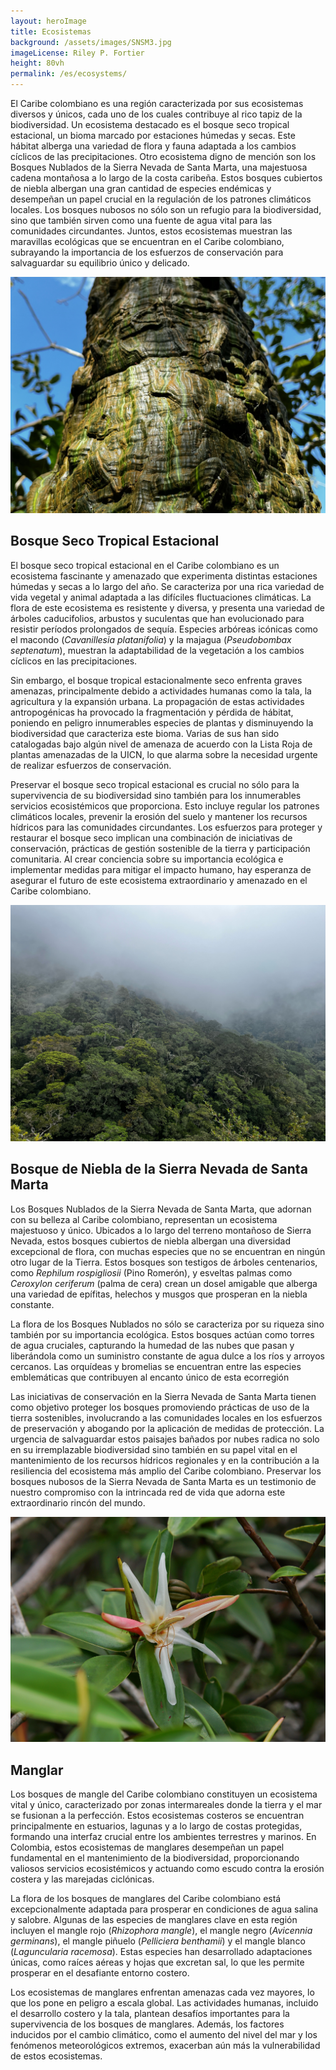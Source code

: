 ```yaml
---
layout: heroImage
title: Ecosistemas
background: /assets/images/SNSM3.jpg
imageLicense: Riley P. Fortier
height: 80vh
permalink: /es/ecosystems/
---
```


El Caribe colombiano es una región caracterizada por sus ecosistemas diversos y únicos, cada uno de los cuales contribuye al rico tapiz de la biodiversidad. Un ecosistema destacado es el bosque seco tropical estacional, un bioma marcado por estaciones húmedas y secas. Este hábitat alberga una variedad de flora y fauna adaptada a los cambios cíclicos de las precipitaciones. Otro ecosistema digno de mención son los Bosques Nublados de la Sierra Nevada de Santa Marta, una majestuosa cadena montañosa a lo largo de la costa caribeña. Estos bosques cubiertos de niebla albergan una gran cantidad de especies endémicas y desempeñan un papel crucial en la regulación de los patrones climáticos locales. Los bosques nubosos no sólo son un refugio para la biodiversidad, sino que también sirven como una fuente de agua vital para las comunidades circundantes. Juntos, estos ecosistemas muestran las maravillas ecológicas que se encuentran en el Caribe colombiano, subrayando la importancia de los esfuerzos de conservación para salvaguardar su equilibrio único y delicado.

![image](/assets/images/IMG_9654.jpeg)

## Bosque Seco Tropical Estacional 

El bosque seco tropical estacional en el Caribe colombiano es un ecosistema fascinante y amenazado que experimenta distintas estaciones húmedas y secas a lo largo del año. Se caracteriza por una rica variedad de vida vegetal y animal adaptada a las difíciles fluctuaciones climáticas. La flora de este ecosistema es resistente y diversa, y presenta una variedad de árboles caducifolios, arbustos y suculentas que han evolucionado para resistir períodos prolongados de sequía. Especies arbóreas icónicas como el macondo (*Cavanillesia platanifolia*) y la majagua (*Pseudobombax septenatum*), muestran la adaptabilidad de la vegetación a los cambios cíclicos en las precipitaciones.

Sin embargo, el bosque tropical estacionalmente seco enfrenta graves amenazas, principalmente debido a actividades humanas como la tala, la agricultura y la expansión urbana. La propagación de estas actividades antropogénicas ha provocado la fragmentación y pérdida de hábitat, poniendo en peligro innumerables especies de plantas y disminuyendo la biodiversidad que caracteriza este bioma. Varias de sus han sido catalogadas bajo algún nivel de amenaza de acuerdo con la Lista Roja de plantas amenazadas de la UICN, lo que alarma sobre la necesidad urgente de realizar esfuerzos de conservación.

Preservar el bosque seco tropical estacional  es crucial no sólo para la supervivencia de su biodiversidad sino también para los innumerables servicios ecosistémicos que proporciona. Esto incluye regular los patrones climáticos locales, prevenir la erosión del suelo y mantener los recursos hídricos para las comunidades circundantes. Los esfuerzos para proteger y restaurar el bosque seco implican una combinación de iniciativas de conservación, prácticas de gestión sostenible de la tierra y participación comunitaria. Al crear conciencia sobre su importancia ecológica e implementar medidas para mitigar el impacto humano, hay esperanza de asegurar el futuro de este ecosistema extraordinario y amenazado en el Caribe colombiano.

![image](/assets/images/IMG_0430.jpeg)

## Bosque de Niebla de la Sierra Nevada de Santa Marta

Los Bosques Nublados de la Sierra Nevada de Santa Marta, que adornan con su belleza al Caribe colombiano, representan un ecosistema majestuoso y único. Ubicados a lo largo del terreno montañoso de Sierra Nevada, estos bosques cubiertos de niebla albergan una diversidad excepcional de flora, con muchas especies que no se encuentran en ningún otro lugar de la Tierra. Estos bosques son testigos de árboles centenarios, como *Rephilum rospigliosii* (Pino Romerón), y esveltas palmas como *Ceroxylon ceriferum* (palma de cera) crean un dosel amigable que alberga una variedad de epífitas, helechos y musgos que prosperan en la niebla constante.

La flora de los Bosques Nublados no sólo se caracteriza por su riqueza sino también por su importancia ecológica. Estos bosques actúan como torres de agua cruciales, capturando la humedad de las nubes que pasan y liberándola como un suministro constante de agua dulce a los ríos y arroyos cercanos. Las orquídeas y bromelias se encuentran entre las especies emblemáticas que contribuyen al encanto único de esta ecorregión

Las iniciativas de conservación en la Sierra Nevada de Santa Marta tienen como objetivo proteger los bosques promoviendo prácticas de uso de la tierra sostenibles, involucrando a las comunidades locales en los esfuerzos de preservación y abogando por la aplicación de medidas de protección. La urgencia de salvaguardar estos paisajes bañados por nubes radica no solo en su irremplazable biodiversidad sino también en su papel vital en el mantenimiento de los recursos hídricos regionales y en la contribución a la resiliencia del ecosistema más amplio del Caribe colombiano. Preservar los bosques nubosos de la Sierra Nevada de Santa Marta es un testimonio de nuestro compromiso con la intrincada red de vida que adorna este extraordinario rincón del mundo.

![image](/assets/images/DSC01960-01.jpeg)

## Manglar

Los bosques de mangle del Caribe colombiano constituyen un ecosistema vital y único, caracterizado por zonas intermareales donde la tierra y el mar se fusionan a la perfección. Estos ecosistemas costeros se encuentran principalmente en estuarios, lagunas y a lo largo de costas protegidas, formando una interfaz crucial entre los ambientes terrestres y marinos. En Colombia, estos ecosistemas de manglares desempeñan un papel fundamental en el mantenimiento de la biodiversidad, proporcionando valiosos servicios ecosistémicos y actuando como escudo contra la erosión costera y las marejadas ciclónicas.

La flora de los bosques de manglares del Caribe colombiano está excepcionalmente adaptada para prosperar en condiciones de agua salina y salobre. Algunas de las especies de manglares clave en esta región incluyen el mangle rojo (*Rhizophora mangle*), el mangle negro (*Avicennia germinans*), el mangle piñuelo (*Pelliciera benthamii*) y el mangle blanco (*Laguncularia racemosa*). Estas especies han desarrollado adaptaciones únicas, como raíces aéreas y hojas que excretan sal, lo que les permite prosperar en el desafiante entorno costero.

Los ecosistemas de manglares enfrentan amenazas cada vez mayores, lo que los pone en peligro a escala global. Las actividades humanas, incluido el desarrollo costero y la tala, plantean desafíos importantes para la supervivencia de los bosques de manglares. Además, los factores inducidos por el cambio climático, como el aumento del nivel del mar y los fenómenos meteorológicos extremos, exacerban aún más la vulnerabilidad de estos ecosistemas.




